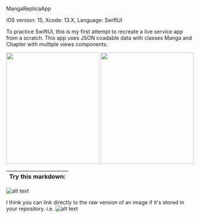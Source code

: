 MangaReplicaApp

iOS version: 15,
Xcode: 13.X,
Language: SwiftUI

To practice SwiftUI, this is my first attempt to recreate a live service app from a scratch. 
This app uses JSON coadable data with classes Manga and Chapter with multiple views components.

<p align="center">
  <img width="250" height="300" src="https://picsum.photos/460/300">
  <img width="250" height="300" src="https://picsum.photos/460/300">
<!--   <img width="460" height="300" src="https://github.com/[username]/[reponame]/blob/[branch]/image.jpg?raw=true"> -->
</p>

Try this markdown: |
:-:|
![alt text](http://url/to/img.png)

I think you can link directly to the raw version of an image if it's stored in your repository. i.e.
![alt text](https://github.com/[username]/[reponame]/blob/[branch]/image.jpg?raw=true)
